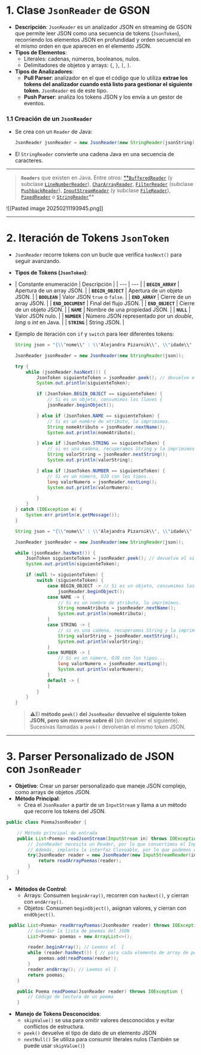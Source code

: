 # 1. **Clase `JsonReader` de GSON**

- **Descripción**: `JsonReader` es un analizador JSON en streaming de GSON que permite leer JSON como una secuencia de tokens (`JsonToken`), recorriendo los elementos JSON en profundidad y orden secuencial en el mismo orden en que aparecen en el elemento JSON.
- **Tipos de Elementos**:
    - Literales: cadenas, números, booleanos, nulos.
    - Delimitadores de objetos y arrays: `{`, `}`, `[`, `]`.
- **Tipos de Analizadores**:
    - **Pull Parser**: analizador en el que el código que lo utiliza **extrae los tokens del analizador cuando está listo para gestionar el siguiente token.** `JsonReader` es de este tipo.
    - **Push Parser**: analiza los tokens JSON y los envía a un gestor de eventos.

### 1.1 **Creación de un `JsonReader`**

- Se crea con un `Reader` de Java:
    
    ```java
    JsonReader jsonReader = new JsonReader(new StringReader(jsonString));
    ```
    
- El `StringReader` convierte una cadena Java en una secuencia de caracteres.
    

---

>**`Readers`** que existen en Java. Entre otros: [**`BufferedReader`](https://docs.oracle.com/en/java/javase/23/docs/api/java.base/java/io/BufferedReader.html) (y subclase [`LineNumberReader`](https://docs.oracle.com/en/java/javase/23/docs/api/java.base/java/io/LineNumberReader.html)), [`CharArrayReader`](https://docs.oracle.com/en/java/javase/23/docs/api/java.base/java/io/CharArrayReader.html), [`FilterReader`](https://docs.oracle.com/en/java/javase/23/docs/api/java.base/java/io/FilterReader.html) (subclase [`PushbackReader`](https://docs.oracle.com/en/java/javase/23/docs/api/java.base/java/io/PushbackReader.html)), [`InputStreamReader`](https://docs.oracle.com/en/java/javase/23/docs/api/java.base/java/io/InputStreamReader.html) (y subclase [`FileReader`](https://docs.oracle.com/en/java/javase/23/docs/api/java.base/java/io/FileReader.html)), [`PipedReader`](https://docs.oracle.com/en/java/javase/23/docs/api/java.base/java/io/PipedReader.html) o [`StringReader`](https://docs.oracle.com/en/java/javase/23/docs/api/java.base/java/io/StringReader.html)**


![[Pasted image 20250211193945.png]]

---

# 2. **Iteración de Tokens `JsonToken`**

- `JsonReader` recorre tokens con un bucle que verifica `hasNext()` para seguir avanzando.
    
- **Tipos de Tokens (`JsonToken`)**:
- | Constante enumeración | Descripción |
| --- | --- |
| **`BEGIN_ARRAY`** | Apertura de un array JSON. |
| **`BEGIN_OBJECT`** | Apertura de un objeto JSON. |
| **`BOOLEAN`** | Valor JSON `true` o `false`. |
| **`END_ARRAY`** | Cierre de un array JSON. |
| **`END_DOCUMENT`** | Final del flujo JSON. |
| **`END_OBJECT`** | Cierre de un objeto JSON. |
| **`NAME`** | Nombre de una propiedad JSON. |
| **`NULL`** | Valor JSON nulo. |
| **`NUMBER`** | Número JSON representado por un *double*, *long* o *int* en Java. |
| **`STRING`** | String JSON. |


- Ejemplo de iteración con `if` y `switch` para leer diferentes tokens:
    
    ```java
    String json = "{\\"nome\\" : \\"Alejandra Pizarnik\\", \\"idade\\" : 36}";
    
    JsonReader jsonReader = new JsonReader(new StringReader(json));
    
    try {
        while (jsonReader.hasNext()) {
            JsonToken siguienteToken = jsonReader.peek(); // devuelve el siguiente, sin consumirlo.
            System.out.println(siguienteToken);
    
            if (JsonToken.BEGIN_OBJECT == siguienteToken) {
                // Si es un objeto, consumimos las llaves {
                jsonReader.beginObject();
    
            } else if (JsonToken.NAME == siguienteToken) {
                // Si es un nombre de atributo, lo imprimimos.
                String nomeAtributo = jsonReader.nextName();
                System.out.println(nomeAtributo);
    
            } else if (JsonToken.STRING == siguienteToken) {
                // si es una cadena, recuperamos String y la imprimimos
                String valorString = jsonReader.nextString();
                System.out.println(valorString);
    
            } else if (JsonToken.NUMBER == siguienteToken) {
                // Si es un número, OJO con los tipos...
                long valorNumero = jsonReader.nextLong();
                System.out.println(valorNumero);
    
            }
        }
    } catch (IOException e) {
        System.err.println(e.getMessage());
    }
    ```
    
    ```java
    String json = "{\\"nome\\" : \\"Alejandra Pizarnik\\", \\"idade\\" : 36}";
    
    JsonReader jsonReader = new JsonReader(new StringReader(json));
    
    while (jsonReader.hasNext()) {
        JsonToken siguienteToken = jsonReader.peek(); // devuelve el siguiente, sin consumirlo.
        System.out.println(siguienteToken);
    
        if (null != siguienteToken) {
            switch (siguienteToken) {
                case BEGIN_OBJECT -> // Si es un objeto, consumimos las llaves {
                    jsonReader.beginObject();
                case NAME -> {
                    // Si es un nombre de atributo, lo imprimimos.
                    String nomeAtributo = jsonReader.nextName();
                    System.out.println(nomeAtributo);
                }
                case STRING -> {
                    // si es una cadena, recuperamos String y la imprimimos
                    String valorString = jsonReader.nextString();
                    System.out.println(valorString);
                }
                case NUMBER -> {
                    // Si es un número, OJO con los tipos...
                    long valorNumero = jsonReader.nextLong();
                    System.out.println(valorNumero);
                }
                default -> {
                }
            }
        }
    }
    ```
    
   
    >⚠️El **método `peek()` del `JsonReader` devuelve el siguiente token JSON, pero sin moverse sobre él** (sin devolver el siguiente). Sucesivas llamadas a `peek()` devolverán el mismo token JSON.
    

---

# 3. **Parser Personalizado de JSON con `JsonReader`**

- **Objetivo**: Crear un parser personalizado que maneje JSON complejo, como arrays de objetos JSON.
- **Método Principal**:
    - Crea el `JsonReader` a partir de un `InputStream` y llama a un método que recorre los tokens del JSON.

```java
public class PoemaJsonReader {

    // Método principal de entrada
    public List<Poema> readJsonStream(InputStream in) throws IOException {
        // JsonReader necesita un Reader, por lo que convertimos el InputStream en un InputStreamReader
        // Además, implanta la interfaz Closeable, por lo que podemos cerrarlo en un bloque try-with-resources
        try(JsonReader reader = new JsonReader(new InputStreamReader(in, "UTF-8"))) {
            return readArrayPoemas(reader);
        }
    }
}
```

- **Métodos de Control**:
    - Arrays: Consumen `beginArray()`, recorren con `hasNext()`, y cierran con `endArray()`.
    - Objetos: Consumen `beginObject()`, asignan valores, y cierran con `endObject()`.

```java
 public List<Poema> readArrayPoemas(JsonReader reader) throws IOException {
        // Guardar la lista de poemas del JSON
        List<Poema> poemas = new ArrayList<>();

        reader.beginArray(); // Leemos el  [
        while (reader.hasNext()) { // para cada elemento de array de poemas
            poemas.add(readPoema(reader));
        }
        reader.endArray(); // Leemos el ]
        return poemas;
    }

    public Poema readPoema(JsonReader reader) throws IOException {
        // Código de lectura de un poema
    }
```

- **Manejo de Tokens Desconocidos**:
    - `skipValue()` se usa para omitir valores desconocidos y evitar conflictos de estructura.
    - `peek()` devuelve el tipo de dato de un elemento JSON
    - `nextNull()` Se utiliza para consumir literales nulos (También se puede usar `skipValue()`)
